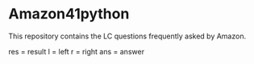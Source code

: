 # Amazon41python
This repository contains the LC questions frequently asked by Amazon.

res = result
l = left
r = right
ans = answer